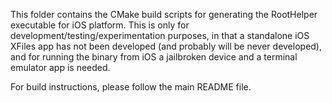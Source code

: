 This folder contains the CMake build scripts for generating the RootHelper executable for iOS platform.
This is only for development/testing/experimentation purposes, in that a standalone iOS XFiles app
has not been developed (and probably will be never developed), and for running the binary from iOS
a jailbroken device and a terminal emulator app is needed.

For build instructions, please follow the main README file.
